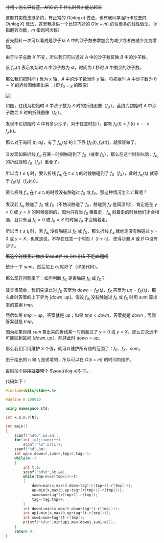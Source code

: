 ~~吐槽：怎么只有蓝，ARC 的 F 什么时候才能站起来~~

这题其实做法挺多的，有正常的 $O(n\log n)$ 做法，也有我同学强行卡过去的 $O(n\log X)$ 做法，这里我提供一个比较巧妙的 $O(n+m)$ 的快很多的线性做法。（$n$ 指翻转次数，$m$ 指询问次数）

首先翻转一次可以看成是沙子从 $A$ 中的沙子数由增加变为减少或者由减少变为增加。

由于沙子总数 $X$ 不变，所以我们可以通过 $A$ 中的沙子数反映 $B$ 中的沙子数。

设 $f_{st}(t)$ 表示初始时 $A$ 中沙子数为 $st$，时间为 $t$ 秒时 $A$ 中剩余的沙子数。

那么我们把时间 $t$ 当为 $x$ 轴，$A$ 中的沙子数当作 $y$ 轴，将初始时 $A$ 中沙子数为 $0\sim X$ 的折线图像画出来：（即 $f_{0\sim X}$ 的图像）

![](https://cdn.luogu.com.cn/upload/image_hosting/6vg8jt35.png)

如图，红线为初始时 $A$ 中沙子数为 $X$ 时的折线图像（$f_X$），蓝线为初始时 $A$ 中沙子数为 $0$ 时的折线图像（$f_0$）。

发现不论初始时 $A$ 中有多少沙子，对于任意时刻 $t$，都有 $f_0(t)\leq f_1(t) \leq\cdots \leq f_X(t)$。

那么对于询问 $(t_i,a_i)$，有了 $f_{a_i}(t_i)$ 的上下界 $[f_0(t),f_X(t)]$，就很好做了。

又发现如果折线 $f_{a_i}$ 在某一时刻触碰到了 $f_0$（或者 $f_X$），那么在这个时刻以后，$f_{a_i}$ 的折线就和 $f_0$（$f_X$）重合了。

所以当 $t\leq t_i$ 时，要么折线 $f_{a_i}$ 在 $t\leq t_i$ 的时候触碰到了 $f_0$（$f_X$），此时 $f_{a_i}(t_i)$ 就等于 $f_{0}(t_i)$（$f_{X}(t_i)$）。

要么折线 $f_{a_i}$ 在 $t\leq t_i$ 的时候没有触碰过 $f_0$ 或 $f_X$，那这种情况怎么计算呢？

发现若 $f_{a_i}$ 触碰了 $f_0$ 或 $f_X$（不妨设触碰了 $f_0$，触碰到 $f_X$ 是同理的），肯定是在 $y=0$ 或 $y=X$ 的时候碰到的，因为只有当 $f_0$ 横着走，$f_{a_i}$ 斜着走的时候他们才会相遇，且只有当 $f_0=0$ 或 $f_0=X$ 的时候 $f_0$ 才会横着走。

所以当 $t\leq t_i$ 时，若 $f_{a_i}$ 没有触碰过 $f_0$ 或 $f_X$，那么折线 $f_{a_i}$ 就肯定没有触碰过 $y=0$ 或 $y=X$，也就是说，不存在任意一个时刻 $t$（$t\leq t_i$），使得沙漏 $A$ 或 $B$ 中没有沙子。

~~那这个时候我让你求 $\sout{f_{a_i}(t_i)}$ 不是sb题吗~~

统计一下 $sum$，然后加上 $a_i$ 就好了（详见代码）。

那么现在问题来了：如何判断 $f_{a_i}$ 是否触碰 $f_0$ 或 $f_X$？

其实很简单，我们先设此时 $f_0$ 答案为 $down=f_0(t_i)$，$f_X$ 答案为 $up=f_X(t_i)$，那么此时答案的上下界为 $[down,up]$。假设 $f_{a_i}$ 没有触碰过 $f_0$ 或 $f_X$ 时用 $sum$ 算出来的答案 $tmp$。

然后如果 $tmp>up$，答案就是 $up$；如果 $tmp<down$，答案就是 $down$；否则答案就是 $tmp$。

因为如果你用 $sum$ 算出来的折线某一时刻超过了 $y=0$ 或 $y=X$，那么它永远不可能回到区间 $[down,up]$，除非此时 $down=up$。

那么我们只用维护 $3$ 个值，就可以维护所有值的范围了：$f_0$、$f_X$、$sum$。

由于给出的 $r_i$ 和 $t_i$ 是递增的，所以可以在 $O(n+m)$ 的时间内维护。

~~否则加个排序就要带个 $\sout{\log n}$ 了。~~

代码如下：

```cpp
#include<bits/stdc++.h>

#define N 100010

using namespace std;

int x,n,m,r[N];

int main()
{
	scanf("%d%d",&x,&n);
	for(int i=1;i<=n;i++)
		scanf("%d",&r[i]);
	scanf("%d",&m);
	int up=x,down=0,sum=0,tmp=0,tag=-1;
	while(m--)
	{
		int t,a;
		scanf("%d%d",&t,&a);
		while(tmp<n&&r[tmp+1]<=t)
		{
			down=min(x,max(0,down+tag*(r[tmp+1]-r[tmp])));
			up=min(x,max(0,up+tag*(r[tmp+1]-r[tmp])));
			sum=sum+tag*(r[tmp+1]-r[tmp]);
			tag=-tag,tmp++;
		}
		int down1=min(x,max(0,down+tag*(t-r[tmp])));
		int up1=min(x,max(0,up+tag*(t-r[tmp])));
		int sum1=sum+tag*(t-r[tmp]);
		printf("%d\n",min(up1,max(down1,sum1+a)));
	}
	return 0;
}
```